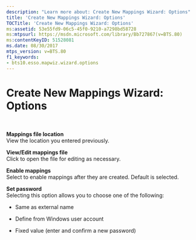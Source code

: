 ```yaml
---
description: "Learn more about: Create New Mappings Wizard: Options"
title: 'Create New Mappings Wizard: Options'
TOCTitle: 'Create New Mappings Wizard: Options'
ms:assetid: 53e55fd9-06c5-45f0-9210-a7298bd58728
ms:mtpsurl: https://msdn.microsoft.com/library/Bb727867(v=BTS.80)
ms:contentKeyID: 51528081
ms.date: 08/30/2017
mtps_version: v=BTS.80
f1_keywords:
- bts10.esso.mapwiz.wizard.options
---
```


# Create New Mappings Wizard: Options

 

**Mappings file location**  
View the location you entered previously.

**View/Edit mappings file**  
Click to open the file for editing as necessary.

**Enable mappings**  
Select to enable mappings after they are created. Default is selected.

**Set password**  
Selecting this option allows you to choose one of the following:

  - Same as external name

  - Define from Windows user account

  - Fixed value (enter and confirm a new password)

